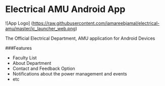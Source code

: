 Electrical AMU Android App
===

![App Logo] (https://raw.githubusercontent.com/iamareebjamal/electrical-amu/master/ic_launcher_web.png)

The Official Electrical Department, AMU application for Android Devices

###Features

- Faculty List
- About Department
- Contact and Feedback Option
- Notifications about the power management and events
- etc

